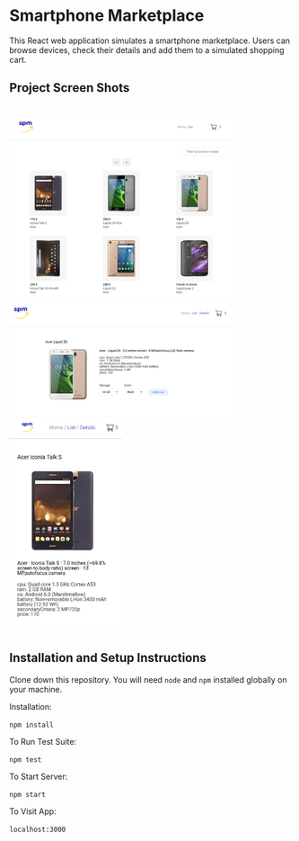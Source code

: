 # Smartphone Marketplace

This React web application simulates a smartphone marketplace. Users can browse devices, check their details and add them to a simulated shopping cart.

## Project Screen Shots

<br/>
<img src="./src/assets/images/screenshots/screenshot1.png" alt="drawing" width="400"/>
<br/>
<img src="./src/assets/images/screenshots/screenshot2.png" alt="drawing" width="400"/>
<br/>
<img src="./src/assets/images/screenshots/screenshot3.png" alt="drawing" width="200"/>
<br/>
<br/>

## Installation and Setup Instructions

Clone down this repository. You will need `node` and `npm` installed globally on your machine.

Installation:

`npm install`

To Run Test Suite:

`npm test`

To Start Server:

`npm start`

To Visit App:

`localhost:3000`
